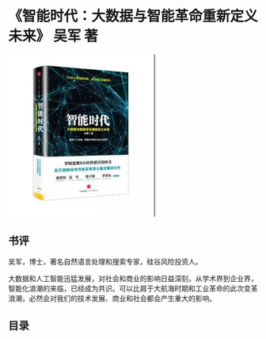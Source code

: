 # 《智能时代：大数据与智能革命重新定义未来》 吴军 著
![](ZHINENGSHIDAI.jpg)
## 书评
吴军，博士，著名自然语言处理和搜索专家，硅谷风险投资人。

大数据和人工智能迅猛发展，对社会和商业的影响日益深刻，从学术界到企业界，智能化浪潮的来临，已经成为共识。可以比肩于大航海时期和工业革命的此次变革浪潮，必然会对我们的技术发展、商业和社会都会产生重大的影响。
## 目录